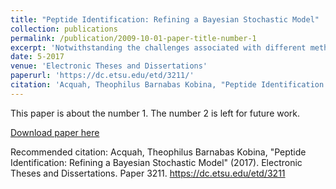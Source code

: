```yaml
---
title: "Peptide Identification: Refining a Bayesian Stochastic Model"
collection: publications
permalink: /publication/2009-10-01-paper-title-number-1
excerpt: 'Notwithstanding the challenges associated with different methods of peptide identification, other methods have been explored over the years. The complexity, size and computational challenges of peptide-based data sets calls for more intrusion into this sphere. By relying on the prior information about the average relative abundances of bond cleavages and the prior probability of any specific amino acid sequence, we refine an already developed Bayesian approach in identifying peptides. The likelihood function is improved by adding additional ions to the model and its size is driven by two overall goodness of fit measures. In the face of the complexities associated with our posterior density, a Markov chain Monte Carlo algorithm coupled with simulated annealing is used to simulate candidate choices from the posterior distribution of the peptide sequence, where the peptide with the largest posterior density is estimated as the true peptide.'
date: 5-2017
venue: 'Electronic Theses and Dissertations'
paperurl: 'https://dc.etsu.edu/etd/3211/'
citation: 'Acquah, Theophilus Barnabas Kobina, "Peptide Identification: Refining a Bayesian Stochastic Model" (2017). Electronic Theses and Dissertations. Paper 3211. https://dc.etsu.edu/etd/3211'
---
```

This paper is about the number 1. The number 2 is left for future work.

[Download paper here](https://dc.etsu.edu/etd/3211/)

Recommended citation: Acquah, Theophilus Barnabas Kobina, "Peptide Identification: Refining a Bayesian Stochastic Model" (2017). Electronic Theses and Dissertations. Paper 3211. https://dc.etsu.edu/etd/3211
